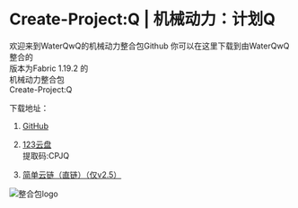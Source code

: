 # Create-Project:Q | 机械动力：计划Q
欢迎来到WaterQwQ的机械动力整合包Github
你可以在这里下载到由WaterQwQ整合的  
版本为Fabric 1.19.2 的  
机械动力整合包  
Create-Project:Q  
  
下载地址：  
1. [GitHub](https://github.com/WatererQuan/WaterQwQ-Create/releases)  
  
2. [123云盘](https://www.123pan.com/s/MWtDVv-fSYBH.html)  
   提取码:CPJQ  
  
3. [简单云链（直链）（仅v2.5）](https://easylink.cc/e78eyb)  
  
  
![整合包logo](https://s2.loli.net/2023/07/03/jGabV9Lck4AHX7M.png)  
